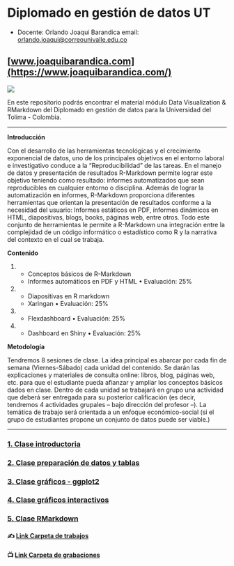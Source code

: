 
# Diplomado en gestión de datos UT

- Docente: Orlando Joaqui Barandica email: orlando.joaqui@correounivalle.edu.co
## [www.joaquibarandica.com](https://www.joaquibarandica.com/)

![](https://upload.wikimedia.org/wikipedia/commons/9/95/Universidad_del_Tolima_logo.jpg)

En este repositorio podrás encontrar el material módulo Data Visualization & RMarkdown del Diplomado en gestión de datos para la Universidad del Tolima - Colombia.

---

**Introducción**

Con el desarrollo de las herramientas tecnológicas y el crecimiento exponencial de datos, uno de los principales objetivos en el entorno laboral e investigativo conduce a la “Reproducibilidad” de las tareas. En el manejo de datos y presentación de resultados R-Markdown permite lograr este objetivo teniendo como resultado: informes automatizados que sean reproducibles en cualquier entorno o disciplina.
Además de lograr la automatización en informes, R-Markdown proporciona diferentes herramientas que orientan la presentación de resultados conforme a la necesidad del usuario: Informes estáticos en PDF, informes dinámicos en HTML, diapositivas, blogs, books, páginas web, entre otros. Todo este conjunto de herramientas le permite a R-Markdown una integración entre la complejidad de un código informático o estadístico como R y la narrativa del contexto en el cual se trabaja.

**Contenido**

1.	 - Conceptos básicos de R-Markdown                            
     - Informes automáticos en PDF y HTML	•	Evaluación: 25%   
2.   - Diapositivas en R markdown                                 
     - Xaringan	•	Evaluación: 25%                             
3.   - Flexdashboard	•	Evaluación: 25%                     
4.   - Dashboard en Shiny	•	Evaluación: 25%                 

**Metodología**

Tendremos 8 sesiones de clase. La idea principal es abarcar por cada fin de semana (Viernes-Sábado) cada unidad del contenido. Se darán las explicaciones y materiales de consulta online: libros, blog, páginas web, etc. para que el estudiante pueda afianzar y ampliar los conceptos básicos dados en clase. Dentro de cada unidad se trabajará en grupo una actividad que deberá ser entregada para su posterior calificación (es decir, tendremos 4 actividades grupales – bajo dirección del profesor –). La temática de trabajo será orientada a un enfoque económico-social (si el grupo de estudiantes propone un conjunto de datos puede ser viable.)


---

### [1. Clase introductoria](https://juniorjb5.github.io/DiplomadoUT/1_Intro/1_Intro.html#1)

### [2. Clase preparación de datos y tablas](https://juniorjb5.github.io/DiplomadoUT/2_Data/2_Data.html#1)

### [3. Clase gráficos - ggplot2](https://juniorjb5.github.io/DiplomadoUT/3_ggplot2/3_ggplot2.html#1)

### [4. Clase gráficos interactivos](https://juniorjb5.github.io/DiplomadoUT/4_InteractiveR/4_Interactive.html#1)

### [5. Clase RMarkdown](https://juniorjb5.github.io/DiplomadoUT/5_Rmarkdown/index.html#1)

#### ✍ [Link Carpeta de trabajos](https://drive.google.com/drive/folders/1aUpZD355rcOCUBWVd8yRQ0tRWbWNN1nv?usp=sharing)

#### 📺 [Link Carpeta de grabaciones](https://drive.google.com/drive/folders/1sFce8vfmJTcgl6u7GtGCGI6i-Da4NdUj?usp=sharing)
